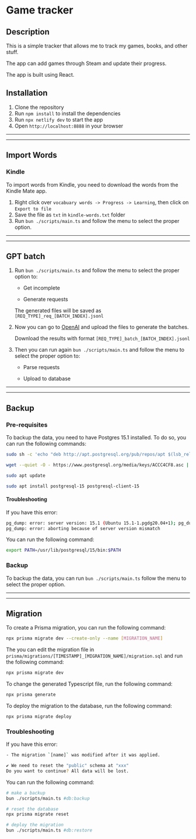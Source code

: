 # Game tracker

## Description

This is a simple tracker that allows me to track my games, books, and other stuff.

The app can add games through Steam and update their progress.

The app is built using React.

## Installation

1. Clone the repository
2. Run `npm install` to install the dependencies
3. Run `npx netlify dev` to start the app
4. Open `http://localhost:8888` in your browser

---
---

## Import Words

### Kindle

To import words from Kindle, you need to download the words from the Kindle Mate app.

1. Right click over `vocabuary words -> Progress -> Learning`, then click on `Export to file`
2. Save the file as `txt` in `kindle-words.txt` folder
3. Run `bun ./scripts/main.ts` and follow the menu to select the proper option.

---
---

## GPT batch

1. Run `bun ./scripts/main.ts` and follow the menu to select the proper option to:

    - Get incomplete

    - Generate requests

    The generated files will be saved as `[REQ_TYPE]_req_[BATCH_INDEX].jsonl`

2. Now you can go to [OpenAI](https://platform.openai.com/batches) and upload the files to generate the batches.

    Download the results with format `[REQ_TYPE]_batch_[BATCH_INDEX].jsonl`

3. Then you can run again `bun ./scripts/main.ts` and follow the menu to select the proper option to:

    - Parse requests

    - Upload to database

---
---

## Backup

### Pre-requisites

To backup the data, you need to have Postgres 15.1 installed. To do so, you can run the following commands:

```bash
sudo sh -c 'echo "deb http://apt.postgresql.org/pub/repos/apt $(lsb_release -cs)-pgdg main" > /etc/apt/sources.list.d/pgdg.list'

wget --quiet -O - https://www.postgresql.org/media/keys/ACCC4CF8.asc | sudo apt-key add -

sudo apt update

sudo apt install postgresql-15 postgresql-client-15
```

#### Troubleshooting

If you have this error:

```bash
pg_dump: error: server version: 15.1 (Ubuntu 15.1-1.pgdg20.04+1); pg_dump version: 12.19 (Ubuntu 12.19-0ubuntu0.20.04.1)
pg_dump: error: aborting because of server version mismatch
```

You can run the following command:

```bash
export PATH=/usr/lib/postgresql/15/bin:$PATH
```

### Backup

To backup the data, you can run `bun ./scripts/main.ts` follow the menu to select the proper option.

---
---

## Migration

To create a Prisma migration, you can run the following command:

```bash
npx prisma migrate dev --create-only --name [MIGRATION_NAME]
```

The you can edit the migration file in `prisma/migrations/[TIMESTAMP]_[MIGRATION_NAME]/migration.sql` and run the following command:

```bash
npx prisma migrate dev
```

To change the generated Typescript file, run the following command:

```bash
npx prisma generate
```

To deploy the migration to the database, run the following command:

```bash
npx prisma migrate deploy
```

### Troubleshooting

If you have this error:

```bash
- The migration `[name]` was modified after it was applied.

✔ We need to reset the "public" schema at "xxx"
Do you want to continue? All data will be lost.
```

You can run the following command:

```bash
# make a backup
bun ./scripts/main.ts #db:backup

# reset the database
npx prisma migrate reset

# deploy the migration
bun ./scripts/main.ts #db:restore

```

